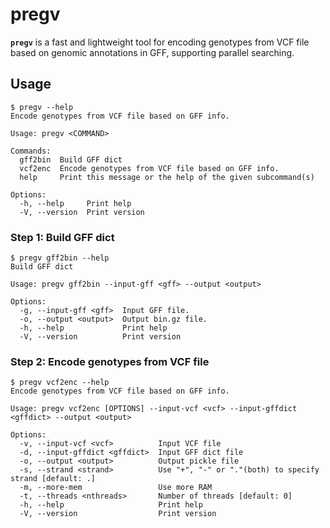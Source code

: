 # pregv

**`pregv`** is a fast and lightweight tool for encoding genotypes from VCF file based on genomic annotations in GFF, supporting parallel searching.

## Usage

```shell
$ pregv --help
Encode genotypes from VCF file based on GFF info.

Usage: pregv <COMMAND>

Commands:
  gff2bin  Build GFF dict
  vcf2enc  Encode genotypes from VCF file based on GFF info.
  help     Print this message or the help of the given subcommand(s)

Options:
  -h, --help     Print help
  -V, --version  Print version

```

### Step 1: Build GFF dict

```shell
$ pregv gff2bin --help
Build GFF dict

Usage: pregv gff2bin --input-gff <gff> --output <output>

Options:
  -g, --input-gff <gff>  Input GFF file.
  -o, --output <output>  Output bin.gz file.
  -h, --help             Print help
  -V, --version          Print version

```

### Step 2: Encode genotypes from VCF file

```shell
$ pregv vcf2enc --help
Encode genotypes from VCF file based on GFF info.

Usage: pregv vcf2enc [OPTIONS] --input-vcf <vcf> --input-gffdict <gffdict> --output <output>

Options:
  -v, --input-vcf <vcf>          Input VCF file
  -d, --input-gffdict <gffdict>  Input GFF dict file
  -o, --output <output>          Output pickle file
  -s, --strand <strand>          Use "+", "-" or "."(both) to specify strand [default: .]
  -m, --more-mem                 Use more RAM
  -t, --threads <nthreads>       Number of threads [default: 0]
  -h, --help                     Print help
  -V, --version                  Print version

```
